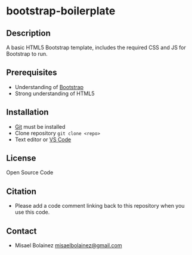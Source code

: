 # bootstrap-boilerplate

## Description
A basic HTML5 Bootstrap template, includes the required CSS and JS for Bootstrap to run.

## Prerequisites
- Understanding of [Bootstrap](https://getbootstrap.com/)
- Strong understanding of HTML5

## Installation
- [Git](https://git-scm.com/) must be installed
- Clone repository `git clone <repo>`
- Text editor or [VS Code](https://code.visualstudio.com/)

## License
Open Source Code

## Citation
- Please add a code comment linking back to this repository when you use this code.

## Contact
- Misael Bolainez misaelbolainez@gmail.com